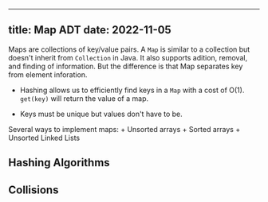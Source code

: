---
title:  Map ADT
date: 2022-11-05
----

Maps are collections of key/value pairs. A `Map` is similar to a 
collection but doesn't inherit from `Collection` in Java. It also supports adition, removal, and 
finding of information. But the difference is that Map separates key from element inforation.

+ Hashing allows us to efficiently find keys in a `Map` with a cost of O(1). `get(key)` will return the value of a map. 

+ Keys must be unique but values don't have to be. 

Several ways to implement maps:
    + Unsorted arrays
    + Sorted arrays
    + Unsorted Linked Lists

## Hashing Algorithms

## Collisions